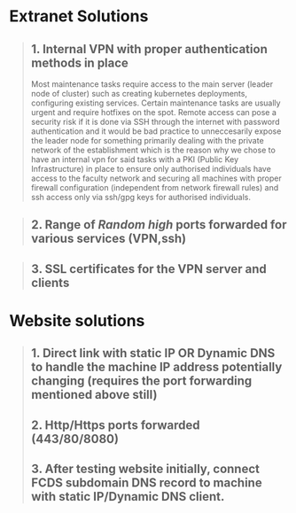 # Extranet Solutions
>## 1. Internal VPN with proper authentication methods in place
>Most maintenance tasks require access to the main server (leader node of cluster) such as creating kubernetes deployments, configuring existing services. Certain maintenance tasks are usually urgent and require hotfixes on the spot. Remote access can pose a security risk if it is done via SSH through the internet with password authentication and it would be bad practice to unneccesarily expose the leader node for something primarily dealing with the private network of the establishment which is the reason why we chose to have an internal vpn for said tasks with a PKI (Public Key Infrastructure) in place to ensure only authorised individuals have access to the faculty network and securing all machines with proper firewall configuration (independent from network firewall rules) and ssh access only via ssh/gpg keys for authorised individuals.



>## 2. Range of *Random high* ports forwarded for various services (VPN,ssh)


>## 3. SSL certificates for the VPN server and clients 

# Website solutions
>## 1.  Direct link with static IP OR Dynamic DNS to handle the machine IP address potentially changing (requires the port forwarding mentioned above still)
>## 2. Http/Https ports forwarded (443/80/8080) 
>## 3. After testing website initially, connect FCDS subdomain DNS record to machine with static IP/Dynamic DNS client.